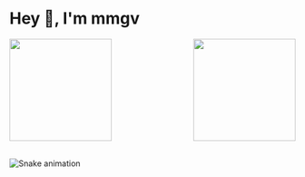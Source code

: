 <h1>Hey 👋, I'm mmgv</h1>
<div>
   <img  height="180em" src="https://github-readme-stats.vercel.app/api?username=oscarltc&hide=issues&show_icons=true&theme=tokyonight&include_all_commits=true&count_private=true"/>
  <img align="right" height="180em" src="https://github-readme-stats.vercel.app/api/top-langs/?username=oscarltc&layout=compact&langs_count=16&theme=tokyonight"/>
</div>
<br>

![Snake animation](https://github.com/LuigiGF/LuigiGF/blob/output/github-contribution-grid-snake.svg)
